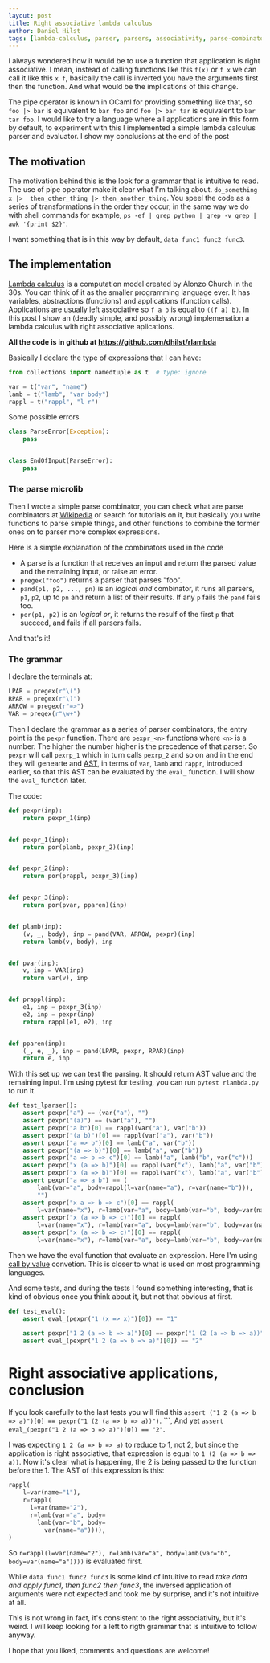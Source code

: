 ```yaml
---
layout: post
title: Right associative lambda calculus
author: Daniel Hilst
tags: [lambda-calculus, parser, parsers, associativity, parse-combinators]
---
```


I always wondered how it would be to use a function that application is right
associative. I mean, instead of calling functions like this `f(x)` or
`f x` we can call it like this `x f`, basically the call is inverted
you have the arguments first then the function. And what would be the implications
of this change.

The pipe operator is known in OCaml for providing something like that, so 
`foo |> bar` is equivalent to `bar foo` and `foo |> bar tar` is equivalent
to `bar tar foo`. I would like to try a language where all applications
are in this form by default, to experiment with this I implemented a simple
lambda calculus parser and evaluator. I show my conclusions at the end of the post

## The motivation 

The motivation behind this is the look for a grammar that is intuitive to read. The
use of pipe operator make it clear what I'm talking about. `do_something x |> 
then_other_thing |> then_another_thing`. You speel the code as a series of transformations
in the order they occur, in the same way we do with shell
commands for example, `ps -ef | grep python | grep -v grep | awk '{print $2}'`.

I want something that is in this way by default, `data func1 func2 func3`.

## The implementation

[Lambda calculus](https://en.wikipedia.org/wiki/Lambda_calculus) is a computation
model created by Alonzo Church in the 30s. You can think of it as the smaller programming
language ever. It has variables, abstractions (functions) and applications (function calls).
Applications are usually left associative so `f a b` is equal to `((f a) b)`. In this
post I show an (deadly simple, and possibly wrong) implemenation a lambda
calculus with right associative aplications.

**All the code is in github at https://github.com/dhilst/rlambda**

Basically I declare the type of expressions that I can have:

```python
from collections import namedtuple as t  # type: ignore

var = t("var", "name")
lamb = t("lamb", "var body")
rappl = t("rappl", "l r")
```

Some possible errors

```python
class ParseError(Exception):
    pass


class EndOfInput(ParseError):
    pass
```

### The parse microlib

Then I wrote a simple parse combinator, you can check what are parse
combinators at [Wikipedia](https://en.wikipedia.org/wiki/Parser_combinator) or
search for tutorials on it, but basically you write functions to parse simple
things, and other functions to combine the former ones on to parser more complex expressions.

Here is a simple explanation of the combinators used in the code

* A parse is a function that receives an input and return the parsed value and the remaining
input, or raise an error.
* `pregex("foo")` returns a parser that parses "foo".
* `pand(p1, p2, ..., pn)` is an _logical and_ combinator, it runs all parsers,
  `p1`, `p2`, up to `pn` and return a list of their results. If any `p` fails
  the `pand` fails too.
* `por(p1, p2)` is an _logical or_, it returns the resulf of the first `p` that
  succeed, and fails if all parsers fails.

And that's it!

### The grammar

I declare the terminals at:

```python
LPAR = pregex(r"\(")
RPAR = pregex(r"\)")
ARROW = pregex(r"=>")
VAR = pregex(r"\w+")
```

Then I declare the grammar as a series of parser combinators, the entry point is the `pexpr`
function. There are `pexpr_<n>` functions where `<n>` is a number. The higher the number higher
is the precedence of that parser. So `pexpr` will call `pexrp_1` which in turn calls `pexrp_2` and so
on and in the end they will genearte and [AST](https://en.wikipedia.org/wiki/Abstract_syntax_tree),
in terms of `var`, `lamb` and `rappr`, introduced earlier, so that this AST can
be evaluated by the `eval_` function. I will show the `eval_` function later. 

The code:

```python
def pexpr(inp):
    return pexpr_1(inp)


def pexpr_1(inp):
    return por(plamb, pexpr_2)(inp)


def pexpr_2(inp):
    return por(prappl, pexpr_3)(inp)


def pexpr_3(inp):
    return por(pvar, pparen)(inp)


def plamb(inp):
    (v, _, body), inp = pand(VAR, ARROW, pexpr)(inp)
    return lamb(v, body), inp


def pvar(inp):
    v, inp = VAR(inp)
    return var(v), inp


def prappl(inp):
    e1, inp = pexpr_3(inp)
    e2, inp = pexpr(inp)
    return rappl(e1, e2), inp


def pparen(inp):
    (_, e, _), inp = pand(LPAR, pexpr, RPAR)(inp)
    return e, inp
```

With this set up we can test the parsing. It should return AST value and the
remaining input. I'm using pytest for testing, you can run `pytest rlambda.py`
to run it.

```python
def test_lparser():
    assert pexpr("a") == (var("a"), "")
    assert pexpr("(a)") == (var("a"), "")
    assert pexpr("a b")[0] == rappl(var("a"), var("b"))
    assert pexpr("(a b)")[0] == rappl(var("a"), var("b"))
    assert pexpr("a => b")[0] == lamb("a", var("b"))
    assert pexpr("(a => b)")[0] == lamb("a", var("b"))
    assert pexpr("a => b => c")[0] == lamb("a", lamb("b", var("c")))
    assert pexpr("x (a => b)")[0] == rappl(var("x"), lamb("a", var("b")))
    assert pexpr("x (a => b)")[0] == rappl(var("x"), lamb("a", var("b")))
    assert pexpr("a => a b") == (
        lamb(var="a", body=rappl(l=var(name="a"), r=var(name="b"))),
        "")
    assert pexpr("x a => b => c")[0] == rappl(
        l=var(name="x"), r=lamb(var="a", body=lamb(var="b", body=var(name="c"))))
    assert pexpr("x (a => b => c)")[0] == rappl(
        l=var(name="x"), r=lamb(var="a", body=lamb(var="b", body=var(name="c"))))
    assert pexpr("x (a => b => c)")[0] == rappl(
        l=var(name="x"), r=lamb(var="a", body=lamb(var="b", body=var(name="c"))))
```

Then we have the eval function that evaluate an expression. Here I'm using
[call by value](https://en.wikipedia.org/wiki/Reduction_strategy#Lambda_calculus) convetion.
This is closer to what is used on most programming languages.

And some tests, and during the tests I found something interesting, that is kind of
obvious once you think about it, but not that obvious at first.

```python
def test_eval():
    assert eval_(pexpr("1 (x => x)")[0]) == "1"

    assert pexpr("1 2 (a => b => a)")[0] == pexpr("1 (2 (a => b => a))")
    assert eval_(pexpr("1 2 (a => b => a)")[0]) == "2"
```

# Right associative applications, conclusion

If you look carefully to the last tests you will find this `assert ("1 2 (a => b =>
a)")[0] == pexpr("1 (2 (a => b => a))")`.  ```, And yet `assert eval_(pexpr("1 2 (a => b => a)")[0]) == "2"`.

I was expecting `1 2 (a => b => a)` to reduce to 1, not 2, but since
the application is right associative, that expression is equal to
`1 (2 (a => b => a))`. Now it's clear what is happening, the 2 is being
passed to the function before the 1. The AST of this expression is this:

```python
rappl(
    l=var(name="1"),
    r=rappl(
      l=var(name="2"), 
      r=lamb(var="a", body=
        lamb(var="b", body=
          var(name="a")))),
)
```

So `r=rappl(l=var(name="2"), r=lamb(var="a", body=lamb(var="b", body=var(name="a"))))` is evaluated first.

While `data func1 func2 func3` is some kind of intuitive to read _take data and
apply func1, then func2 then func3_, the inversed application of arguments were
not expected and took me by surprise, and it's not intuitive at all.

This is not wrong in fact, it's consistent to the right associativity, but it's
weird. I will keep looking for a left to rigth grammar that is intuitive to
follow anyway.


I hope that you liked, comments and questions are welcome!
